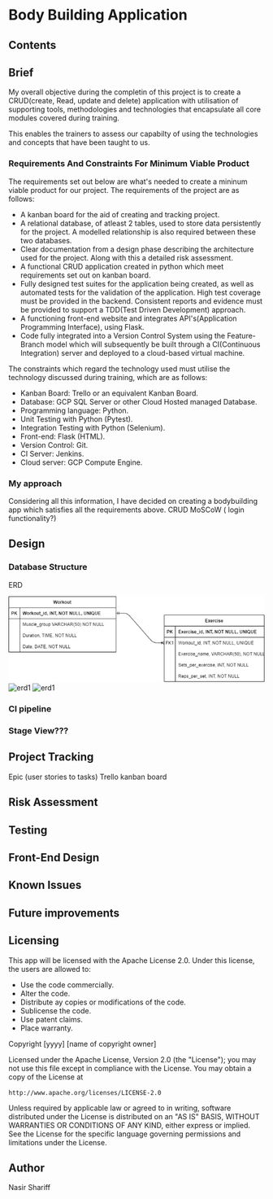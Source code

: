 # Body Building Application
 
## Contents

## Brief
 My overall objective during the completin of this project is to create a CRUD(create, Read, update and delete) application with utilisation of supporting tools, methodologies and technologies that encapsulate all core modules covered during training.

 This enables the trainers to assess our capabilty of using the technologies and concepts that have been taught to us.

 ### Requirements And Constraints For Minimum Viable Product
 The requirements set out below are what's needed to create a mininum viable product for our project.
 The requirements of the project are as follows:

* A kanban board for the aid of creating and tracking project.
* A relational database, of atleast 2 tables, used to store data persistently for the project. A modelled relationship is also required between these two databases.
* Clear documentation from a design phase describing the architecture used for the project. Along with this a detailed risk assessment.
* A functional CRUD application created in python which meet requirements set out on kanban board.
* Fully designed test suites for the application being created, as well as automated tests for the validation of the application. High test coverage must be provided in the backend. Consistent reports and evidence must be provided to support a TDD(Test Driven Development) approach.
* A functioning front-end website and integrates API's(Application Programming Interface), using Flask.
* Code fully integrated into a Version Control System using the Feature-Branch model which will subsequently be built through a CI(Continuous Integration) server and deployed to a cloud-based virtual machine.

The constraints which regard the technology used must utilise the technology discussed during training, which are as follows:

* Kanban Board: Trello or an equivalent Kanban Board.
* Database: GCP SQL Server or other Cloud Hosted managed Database.
* Programming language: Python.
* Unit Testing with Python (Pytest).
* Integration Testing with Python (Selenium).
* Front-end: Flask (HTML).
* Version Control: Git.
* CI Server: Jenkins.
* Cloud server: GCP Compute Engine.

 ### My approach
 Considering all this information, I have decided on creating a bodybuilding app which satisfies all the requirements above.
 CRUD
 MoSCoW ( login functionality?)

## Design
### Database Structure
ERD

![ERD](images/body_building_app%20ERD%20(1).jpg)
![erd1](https://user-images.githubusercontent.com/101716216/162982431-1256fd35-7b01-4672-a8d9-3f45836e3fc3.jpg)
![erd1](https://user-images.githubusercontent.com/101716216/162982552-96ad2b4e-ed28-43b2-9dc5-a6f6238dece2.jpg)

### CI pipeline
### Stage View???

## Project Tracking
Epic (user stories to tasks)
Trello kanban board

## Risk Assessment

## Testing

## Front-End Design

## Known Issues

## Future improvements

## Licensing
This app will be licensed with the Apache License 2.0. Under this license, the users are allowed to:

* Use the code commercially.
* Alter the code.
* Distribute ay copies or modifications of the code.
* Sublicense the code.
* Use patent claims.
* Place warranty.

Copyright [yyyy] [name of copyright owner]

Licensed under the Apache License, Version 2.0 (the "License");
you may not use this file except in compliance with the License.
You may obtain a copy of the License at

    http://www.apache.org/licenses/LICENSE-2.0

Unless required by applicable law or agreed to in writing, software
distributed under the License is distributed on an "AS IS" BASIS,
WITHOUT WARRANTIES OR CONDITIONS OF ANY KIND, either express or implied.
See the License for the specific language governing permissions and
limitations under the License.

## Author
Nasir Shariff
